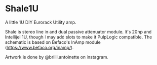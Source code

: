 # Shale1U
A little 1U DIY Eurorack Utility amp.

Shale is stereo line in and dual passive attenuator module. It's 20hp and Intellijel 1U, though I may add slots to make it PulpLogic compatible.
The schematic is based on Befaco's InAmp module (https://www.befaco.org/inamp/).

Artwork is done by @brilli.antoinette on instagram.
